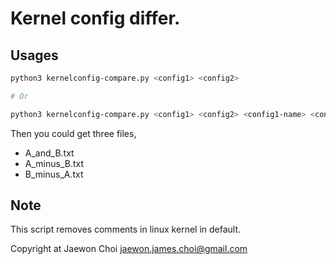 # Kernel config differ.

## Usages
```sh
python3 kernelconfig-compare.py <config1> <config2>

# Or

python3 kernelconfig-compare.py <config1> <config2> <config1-name> <config2-name>
```

Then you could get three files,
   * A_and_B.txt
   * A_minus_B.txt
   * B_minus_A.txt

## Note
This script removes comments in linux kernel in default.

Copyright at Jaewon Choi <jaewon.james.choi@gmail.com>
